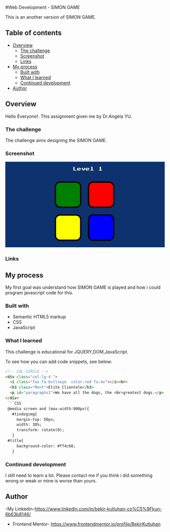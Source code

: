 #Web Development - SIMON GAME

This is an another version of SIMON GAME.

## Table of contents

- [Overview](#overview)
  - [The challenge](#the-challenge)
  - [Screenshot](#screenshot)
  - [Links](#links)
- [My process](#my-process)
  - [Built with](#built-with)
  - [What I learned](#what-i-learned)
  - [Continued development](#continued-development)
- [Author](#author)

## Overview
Hello Everyone!. This assignment given me by Dr.Angela YU.
### The challenge

The challenge aims designing the SIMON GAME.

### Screenshot
![](sim.png)

### Links



## My process

My first goal was understand how SIMON GAME is played and how i could program javascript code for this.

### Built with

- Semantic HTML5 markup
- CSS
- JavaScript

### What I learned

This challenge is educational for JQUERY,DOM,JavaScript.

To see how you can add code snippets, see below:

```html
<!-- COL-CIRCLE -->
<div class="col-lg-4 ">
  <i class="fas fa-bullseye  color-red fa-4x"></i><br>
  <h3 class="Mont">Elite Clientele</h3>
  <p id="paragraphs1">We have all the dogs, the <br>greatest dogs.</p>
</div>
 ```CSS
 @media screen and (max-width:900px){
   #tindogimg{
     margin-top: 50px;
     width: 30%;
     transform: rotate(0);
   }
 #title{
     background-color: #ff4c68;
   }
```



### Continued development

I still need to learn a lot. Please contact me if you think i did something wrong or weak or mine is worse than yours.

## Author

-My Linkedin-https://www.linkedin.com/in/bekir-kutluhan-co%C5%9Fkun-6b63b8146/
- Frontend Mentor- https://www.frontendmentor.io/profile/BekirKutluhan

